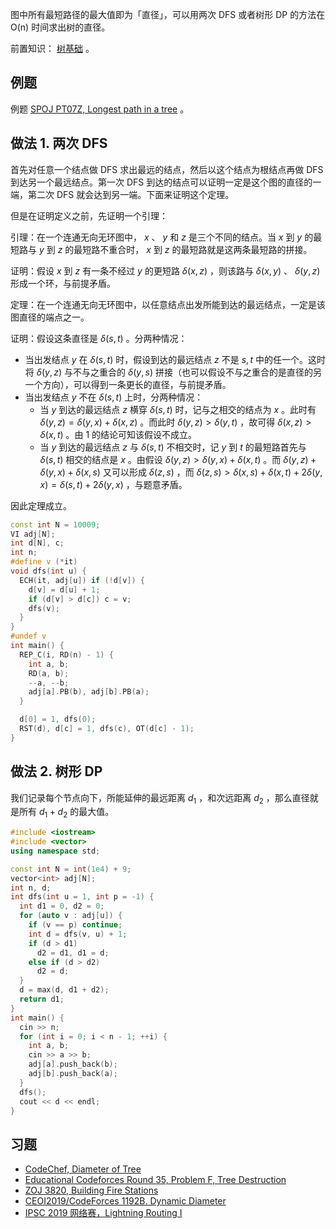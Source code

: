 图中所有最短路径的最大值即为「直径」，可以用两次 DFS 或者树形 DP 的方法在 O(n) 时间求出树的直径。

前置知识： [树基础](./tree-basic.md) 。

## 例题

例题 [SPOJ PT07Z, Longest path in a tree](https://www.spoj.com/problems/PT07Z/) 。

## 做法 1. 两次 DFS

首先对任意一个结点做 DFS 求出最远的结点，然后以这个结点为根结点再做 DFS 到达另一个最远结点。第一次 DFS 到达的结点可以证明一定是这个图的直径的一端，第二次 DFS 就会达到另一端。下面来证明这个定理。

但是在证明定义之前，先证明一个引理：

引理：在一个连通无向无环图中， $x$ 、 $y$ 和 $z$ 是三个不同的结点。当 $x$ 到 $y$ 的最短路与 $y$ 到 $z$ 的最短路不重合时， $x$ 到 $z$ 的最短路就是这两条最短路的拼接。

证明：假设 $x$ 到 $z$ 有一条不经过 $y$ 的更短路 $\delta(x,z)$ ，则该路与 $\delta(x,y)$ 、 $\delta(y,z)$ 形成一个环，与前提矛盾。

定理：在一个连通无向无环图中，以任意结点出发所能到达的最远结点，一定是该图直径的端点之一。

证明：假设这条直径是 $\delta(s,t)$ 。分两种情况：

-   当出发结点 $y$ 在 $\delta(s,t)$ 时，假设到达的最远结点 $z$ 不是 $s,t$ 中的任一个。这时将 $\delta(y,z)$ 与不与之重合的 $\delta(y,s)$ 拼接（也可以假设不与之重合的是直径的另一个方向），可以得到一条更长的直径，与前提矛盾。
-   当出发结点 $y$ 不在 $\delta(s,t)$ 上时，分两种情况：
    -   当 $y$ 到达的最远结点 $z$ 横穿 $\delta(s,t)$ 时，记与之相交的结点为 $x$ 。此时有 $\delta(y,z)=\delta(y,x)+\delta(x,z)$ 。而此时 $\delta(y,z)>\delta(y,t)$ ，故可得 $\delta(x,z)>\delta(x,t)$ 。由 1 的结论可知该假设不成立。
    -   当 $y$ 到达的最远结点 $z$ 与 $\delta(s,t)$ 不相交时，记 $y$ 到 $t$ 的最短路首先与 $\delta(s,t)$ 相交的结点是 $x$ 。由假设 $\delta(y,z)>\delta(y,x)+\delta(x,t)$ 。而 $\delta(y,z)+\delta(y,x)+\delta(x,s)$ 又可以形成 $\delta(z,s)$ ，而 $\delta(z,s)>\delta(x,s)+\delta(x,t)+2\delta(y,x)=\delta(s,t)+2\delta(y,x)$ ，与题意矛盾。

因此定理成立。

```cpp
const int N = 10009;
VI adj[N];
int d[N], c;
int n;
#define v (*it)
void dfs(int u) {
  ECH(it, adj[u]) if (!d[v]) {
    d[v] = d[u] + 1;
    if (d[v] > d[c]) c = v;
    dfs(v);
  }
}
#undef v
int main() {
  REP_C(i, RD(n) - 1) {
    int a, b;
    RD(a, b);
    --a, --b;
    adj[a].PB(b), adj[b].PB(a);
  }

  d[0] = 1, dfs(0);
  RST(d), d[c] = 1, dfs(c), OT(d[c] - 1);
}
```

## 做法 2. 树形 DP

我们记录每个节点向下，所能延伸的最远距离 $d_1$ ，和次远距离 $d_2$ ，那么直径就是所有 $d_1 + d_2$ 的最大值。

```cpp
#include <iostream>
#include <vector>
using namespace std;

const int N = int(1e4) + 9;
vector<int> adj[N];
int n, d;
int dfs(int u = 1, int p = -1) {
  int d1 = 0, d2 = 0;
  for (auto v : adj[u]) {
    if (v == p) continue;
    int d = dfs(v, u) + 1;
    if (d > d1)
      d2 = d1, d1 = d;
    else if (d > d2)
      d2 = d;
  }
  d = max(d, d1 + d2);
  return d1;
}
int main() {
  cin >> n;
  for (int i = 0; i < n - 1; ++i) {
    int a, b;
    cin >> a >> b;
    adj[a].push_back(b);
    adj[b].push_back(a);
  }
  dfs();
  cout << d << endl;
}
```

## 习题

-    [CodeChef, Diameter of Tree](https://www.codechef.com/problems/DTREE) 
-    [Educational Codeforces Round 35, Problem F, Tree Destruction](https://codeforces.com/contest/911/problem/F) 
-    [ZOJ 3820, Building Fire Stations](https://vjudge.net/problem/ZOJ-3820) 
-    [CEOI2019/CodeForces 1192B. Dynamic Diameter](https://codeforces.com/contest/1192/problem/B) 
-    [IPSC 2019 网络赛，Lightning Routing I](https://nanti.jisuanke.com/t/41398) 
